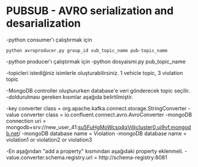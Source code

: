 # PUBSUB - AVRO serialization and desarialization

-python consumer'ı çalıştırmak için
```
python avroproducer.py group_id sub_topic_name pub-topic_name
```

-python producer'ı çalıştırmak için
-python dosyaismi.py pub_topic_name

-topicleri istediğiniz isimlerle oluşturabilirsiniz. 1 vehicle topic, 3 violation topic

-MongoDB controller oluştururken database'e veri gönderecek topic seçilir.
-doldurulması gereken kısımlar aşağıda belirtilmiştir.

-key converter class = org.apache.kafka.connect.storage.StringConverter
-value converter class = io.confluent.connect.avro.AvroConverter
-mongoDB connection uri = mongodb+srv://new_user_41:su5FuHgMoWcsq4qV@cluster0.uj9vf.mongodb.net/
-mongoDB database name = Violation
-mongoDB database name = violation1 or violation2 or violation3

-En aşağından "add a property" kısmından aşağıdaki property eklenmeli.
-value.converter.schema.registry.url =  http://schema-registry:8081
